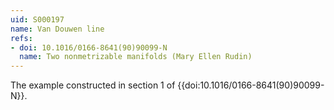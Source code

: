 ```yaml
---
uid: S000197
name: Van Douwen line
refs:
- doi: 10.1016/0166-8641(90)90099-N
  name: Two nonmetrizable manifolds (Mary Ellen Rudin)
---
```


The example constructed in section 1 of {{doi:10.1016/0166-8641(90)90099-N}}.
